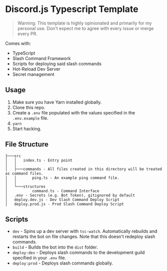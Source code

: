 # Discord.js Typescript Template

> Warning: This template is highly opinionated and primarily for my personal use. Don't expect me to agree with every issue or merge every PR.

Comes with:

- TypeScript
- Slash Command Framework
- Scripts for deploying said slash commands
- Hot-Reload Dev Server
- Secret management

## Usage

1. Make sure you have Yarn installed globally.
2. Clone this repo.
3. Create a `.env` file populated with the values specified in the `.env.example` file.
4. `yarn`
5. Start hacking.

## File Structure

```
├───src
│   │   index.ts - Entry point
│   │
│   ├───commands - All files created in this directory will be treated as command files.
│   │       ping.ts - An example ping command file.
│   │
│   └───structures
│           command.ts - Command Interface
│   .env - Secrets (e.g. Bot Token), gitignored by default
│   deploy.dev.js - Dev Slash Command Deploy Script
│   deploy.prod.js - Prod Slash Command Deploy Script
```

## Scripts

- `dev` - Spins up a dev server with `tsc-watch`. Automatically rebuilds and restarts the bot on file changes. Note that this doesn't redeploy slash commands.
- `build` - Builds the bot into the `dist` folder.
- `deploy:dev` - Deploys slash commands to the development guild specified in your `.env` file.
- `deploy:prod` - Deploys slash commands globally.

